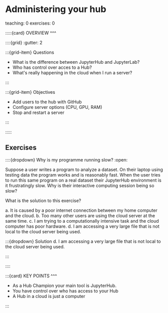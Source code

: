 # Administering your hub

teaching: 0
exercises: 0

:::::{card} 
OVERVIEW
^^^

::::{grid}
:gutter: 2

:::{grid-item}
Questions

- What is the difference between JupyterHub and JupyterLab?
- Who has control over acces to a Hub?
- What's really happening in the cloud when I run a server?

:::

:::{grid-item}
Objectives

- Add users to the hub with GitHub
- Configure server options (CPU, GPU, RAM)
- Stop and restart a server

:::

:::::

## Exercises

::::{dropdown} Why is my programme running slow?
:open:

Suppose a user writes a program to analyze a dataset. On their laptop using testing data the program works and is reasonably fast. When the user tries to run this same program on a real dataset their JupyterHub environment is it frustratingly slow.
Why is their interactive computing session being so slow?

What is the solution to this exercise?

a. It is caused by a poor internet connection between my home computer and the cloud.
b. Too many other users are using the cloud server at the same time.
c. I am trying to a computationally intensive task and the cloud computer has poor hardware.
d. I am accessing a very large file that is not local to the cloud server being used.


:::{dropdown} Solution
d. I am accessing a very large file that is not local to the cloud server being used.

:::

::::

:::{card} 
KEY POINTS
^^^
- As a Hub Champion your main tool is JupyterHub.
- You have control over who has access to your Hub 
- A Hub in a cloud is just a computer

:::
